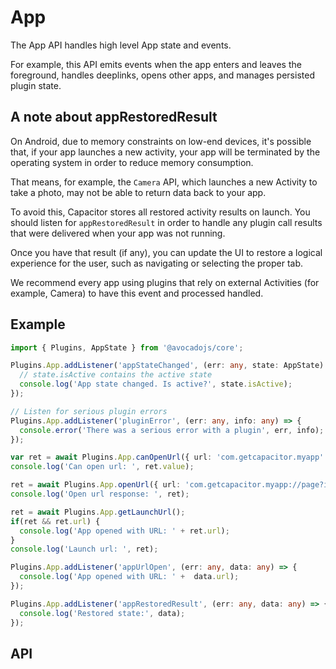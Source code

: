 # App

The App API handles high level App state and events.

For example, this API emits events when the app enters and leaves the foreground, handles
deeplinks, opens other apps, and manages persisted plugin state.

## A note about appRestoredResult

On Android, due to memory constraints on low-end devices, it's possible that, if your app launches a new activity, your app will be terminated by the operating system
in order to reduce memory consumption. 

That means, for example, the `Camera` API, which launches a new Activity to take a photo, may not be able to return data back to your app.

To avoid this, Capacitor stores all restored activity results on launch. You should listen for `appRestoredResult` in order to handle any 
plugin call results that were delivered when your app was not running.

Once you have that result (if any), you can update the UI to restore a logical experience for the user, such as navigating or selecting the proper tab.

We recommend every app using plugins that rely on external Activities (for example, Camera) to have this event and processed handled.

## Example

```typescript
import { Plugins, AppState } from '@avocadojs/core';

Plugins.App.addListener('appStateChanged', (err: any, state: AppState) => {
  // state.isActive contains the active state
  console.log('App state changed. Is active?', state.isActive);
});

// Listen for serious plugin errors
Plugins.App.addListener('pluginError', (err: any, info: any) => {
  console.error('There was a serious error with a plugin', err, info);
});

var ret = await Plugins.App.canOpenUrl({ url: 'com.getcapacitor.myapp' });
console.log('Can open url: ', ret.value);

ret = await Plugins.App.openUrl({ url: 'com.getcapacitor.myapp://page?id=ionicframework' });
console.log('Open url response: ', ret);

ret = await Plugins.App.getLaunchUrl();
if(ret && ret.url) {
  console.log('App opened with URL: ' + ret.url);
}
console.log('Launch url: ', ret);

Plugins.App.addListener('appUrlOpen', (err: any, data: any) => {
  console.log('App opened with URL: ' +  data.url);
});

Plugins.App.addListener('appRestoredResult', (err: any, data: any) => {
  console.log('Restored state:', data);
});
```


## API

<plugin-api name="app"></plugin-api>